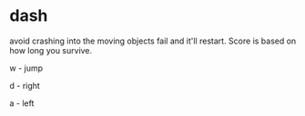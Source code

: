 # dash

avoid crashing into the moving objects fail and it'll restart. Score is based on how long you survive.

w - jump

d - right

a - left
